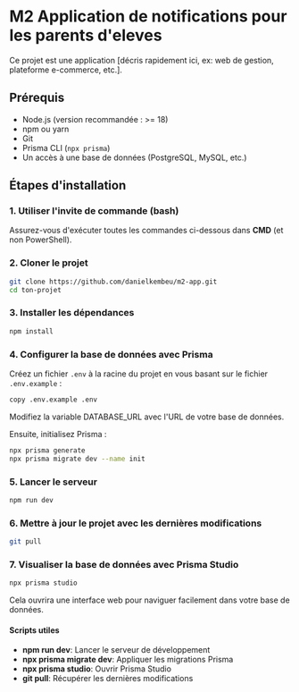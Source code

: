 # M2 Application de notifications pour les parents d'eleves

Ce projet est une application [décris rapidement ici, ex: web de gestion, plateforme e-commerce, etc.].

## Prérequis

- Node.js (version recommandée : >= 18)
- npm ou yarn
- Git
- Prisma CLI (`npx prisma`)
- Un accès à une base de données (PostgreSQL, MySQL, etc.)

## Étapes d'installation

### 1. Utiliser l'invite de commande (bash)

Assurez-vous d'exécuter toutes les commandes ci-dessous dans **CMD** (et non PowerShell).

### 2. Cloner le projet

```bash
git clone https://github.com/danielkembeu/m2-app.git
cd ton-projet
```

### 3. Installer les dépendances

```bash
npm install
```

### 4. Configurer la base de données avec Prisma

Créez un fichier `.env` à la racine du projet en vous basant sur le fichier `.env.example` :

```bash
copy .env.example .env
```

Modifiez la variable DATABASE_URL avec l'URL de votre base de données.

Ensuite, initialisez Prisma :

```bash
npx prisma generate
npx prisma migrate dev --name init
```

### 5. Lancer le serveur

```bash
npm run dev
```

### 6. Mettre à jour le projet avec les dernières modifications

```bash
git pull
```

### 7. Visualiser la base de données avec Prisma Studio

```bash
npx prisma studio
```

Cela ouvrira une interface web pour naviguer facilement dans votre base de données.

#### Scripts utiles

- **npm run dev**: Lancer le serveur de développement
- **npx prisma migrate dev**: Appliquer les migrations Prisma
- **npx prisma studio**: Ouvrir Prisma Studio
- **git pull**: Récupérer les dernières modifications
